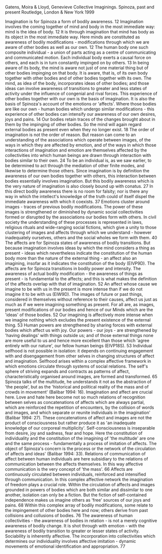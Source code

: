 ﻿Gatens, Moira & Lloyd, Genevieve Collective Imaginings. Spinoza, past and present Routledge, London & New York 1999 

Imagination is for Spinoza a form of bodily awareness. 12
Imagination involves the coming together of mind and body in the most immediate way: mind is the idea of body. 12
It is through imagination that mind has body as its object in the most immediate way. Here minds are constituted as awareness of bodily modifications - modifications through which we are aware of other bodies as well as our own. 12
The human body one such composite individual - a union of parts acting as a centre of communicating and communicated motion. Each individual body exerts a causal force on others, and each is in turn constantly impinged on by others. 13
In being aware of its body, the mind is aware not just of one material thing but of other bodies impinging on that body. It is aware, that is, of its own body together with other bodies and of other bodies together with its own. The  mind, as idea of the body, incorporates ideas of other bodies; and those ideas can involve awareness of transitions to greater and less states of activity under the influence of congenial and rival forces. This experience of other bodies together with our own is the basis of imagination. It is also the basis of Spinoza's account of the emotions or 'affects'. Where those bodies are like our own - human bodies which undergo similar modifications  - this experience of other bodies can intensify our awareness of our own desires, joys and pains. 14
Our bodies retain traces of the changes brought about in them by the impinging of other bodies. So the mind will again regard external bodies as present even when they no longer exist. 18
The order of imagination is not the order of reason. But reason can come to an understanding of the associations which operate between images, of the ways in which they are affected by emotion, and of the ways in which those interactions of imagination and emotion are themselves affected by the collectivities into which human beings are drawn through interaction with bodies similar to their own. 24
To be an individual is, as we saw earlier, to be determined to act through the mediation of other finite modes, and likewise to determine those others. Since imagination is by definition the awareness of our own bodies together with others, this interaction between bodies essentially involves imagination. But this bodily awareness which is the very nature of imagination is also closely bound up with conatus. 27
In this direct bodily awareness there is no room for falsity; nor is there any way in which the intellect's knowledge of the truth could of itself dispel the immediate awareness with which it coexists. 37
Emotions cluster around images - traces of previous bodily modifications. The power of these images is strengthened or diminished by dynamic social collectivities formed or disrupted by the associations our bodies form with others. In civil society the understanding of these processes is represented in laws, religious rituals and wide-ranging social fictions, which give a unity to those clustering of images and affects through which we understand - however inadequately ourselves, others and the social wholes we form with them. 40
The affects are for Spinoza states of awareness of bodily transitions. But because imagination involves ideas by which the mind considers a thing as present - ideas which nevertheless indicate the constitution of the human body more than the nature of the external thing - an affect also an imagining, insofar as it indicates the constitution of the body (EIVP9D). The affects are for Spinoza transitions in bodily power and intensity. The awareness of actual bodily modification - the awareness of things as present - is fundamental to the affects; and this is what makes the definition of the affects overlap with that of imagination. 52
An affect whose cause we imagine to be with us in the present is more intense than if we do not imagine it to be with us (EIW9D). The images of future or past things, considered in themselves without reference to their causes, affect us just as much as if we were imagining something as present. For all are, as images, present modifications of our bodies and hence of our Minds which are the 'ideas' of those bodies. 52
Our imagining is affectively more intense when we imagine nothing which excludes the present existence of the external thing. 53
Human powers are strengthened by sharing forces with external bodies which affect us with joy. Our powers - our joys - are strengthened by 'having dealings' with things outside us; and of those external things none are more useful to us and hence more excellent than those which 'agree entirely with our nature', our fellow human beings (EIVP18S). 53
Individual selfhood is not possible in isolation: it depends on continuing engagement with and disengagement from other selves in changing structures of affect and imagination. Selfhood arises within a complex affective framework in which emotions circulate through systems of social relations. The self's sphere of striving expands and contracts as patterns of affect, characteristically organised around images, are formed and transformed. 65
Spinoza talks of the multitude, he understands it not as the abstraction of 'the people', but as the 'historical and political reality of the mass and of crowds in movement' (Balibar 1994: 16). Imagination and affect are crucial here. Love and hate here become not so much relations of recognition between selves as concatenations of affects which are always partial, which are reinforced the repetition of encounters, by the collision of words and images,  and which separate or reunite individuals in the imagination' (Balibar 1994: 27). These concatenations of affect and images are not the product of consciousness but rather produce it as 'an inadequate knowledge of our corporeal multiplicity'. Self-consciousness is inseparable from desire, joy and sadness, fear and hope. Here the constitution of individuality and the constitution of the imagining of 'the multitude' are one and the same process - fundamentally a process of imitation of affects. The object of Spinoza's concern is the process or the network of the circulation of affects and ideas' (Balibar 1994: 33). Relations of communication of affect between human individuals are here subsidiary to the relations of communication between the affects themselves. In this way affective communication is the very concept of 'the mass'. 66
Affects are continuously circulated between individuals, reinforced and intensified through communication. In this complex affective network the imagination of freedom plays a crucial role. Within the circulation of affects and images grounded in powers of bodies which are both similar and dissimilar to one another, isolation can only be a fiction. But the fiction of self-contained independence makes us imagine others as 'free' sources of our joys and pains. 68
Within this complex array of bodily modifications, some relate to the impingement of other bodies here and now; others derive from past collisions and collusions of bodies. 76
The awareness of human collectivities - the awareness of bodies in relation - is not a merely cognitive awareness of bodily change. It is shot  through with emotion - with the awareness of bodily transition to greater or lesser states of activity. Sociability is inherently affective. The incorporation into collectivities which determines our individuality involves affective imitation - dynamic movements of emotional identification and appropriation. 77





